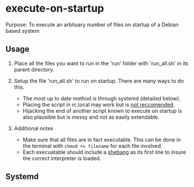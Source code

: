 # execute-on-startup
Purpose: To execute an arbituary number of files on startup of a Debian based system

## Usage
1. Place all the files you want to run in the 'run' folder with 'run_all.sh' in its parent directory.

2. Setup the file 'run_all.sh' to run on startup. There are many ways to do this.
   * The most up to date method is through systemd (detailed below).
   * Placing the script in rc.local may work but is [not reccomended](https://unix.stackexchange.com/questions/332938/rc-local-not-working-debian-8/333003#333003).
   * Hijacking the end of another script known to execute on startup is also plausible but is messy and not as easily extendable.

3. Additional notes
   * Make sure that all files are in fact executable. This can be done in the terminal with `chmod +x filename` for each file involved.
   * Each execuatable should include a [shebang](https://en.wikipedia.org/wiki/Shebang_(Unix)) as its first line to insure the correct interpreter is loaded.
   
## Systemd
